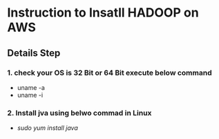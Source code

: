 
# Instruction to Insatll HADOOP on AWS 

## Details Step

### 1. check your OS is 32 Bit or 64 Bit execute below command 
* uname  -a
* uname  -i

### 2. Install jva using belwo commad in Linux
* *sudo yum install java*
